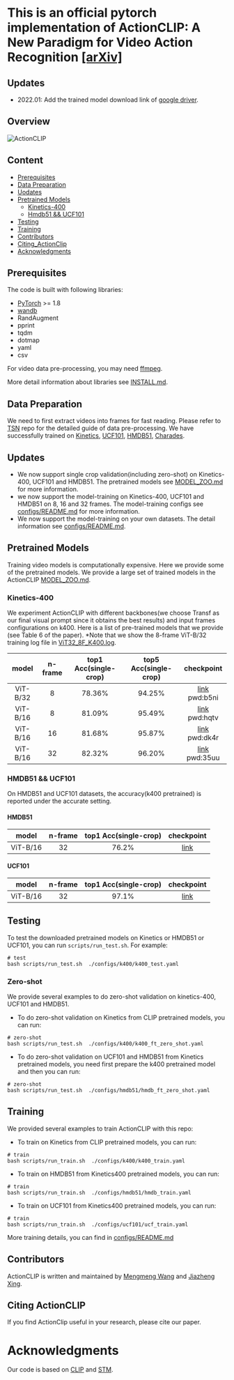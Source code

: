 # This is an official pytorch implementation of ActionCLIP: A New Paradigm for Video Action Recognition [[arXiv]](https://arxiv.org/abs/2109.08472)

## Updates

- 2022.01: Add the trained model download link of [google driver](https://drive.google.com/drive/folders/1qs5SzQIl__qo2x9h0YudpGzHhNnPGqK6?usp=sharing).

## Overview

![ActionCLIP](ActionCLIP.png)

## Content

- [Prerequisites](#prerequisites)
- [Data Preparation](#data-preparation)
- [Uodates](#updates)
- [Pretrained Models](#pretrained-models)
  * [Kinetics-400](#kinetics-400)
  * [Hmdb51 &amp;&amp; UCF101](#HMDB51&&UCF101)
- [Testing](#testing)
- [Training](#training)
- [Contributors](#Contributors)
- [Citing_ActionClip](#Citing_ActionCLIP)
- [Acknowledgments](#Acknowledgments)

## Prerequisites

The code is built with following libraries:

- [PyTorch](https://pytorch.org/) >= 1.8
- [wandb](https://wandb.ai/)
- RandAugment
- pprint
- tqdm
- dotmap
- yaml
- csv

For video data pre-processing, you may need [ffmpeg](https://www.ffmpeg.org/).

More detail information about libraries see [INSTALL.md](INSTALL.md).

## Data Preparation

We need to first extract videos into frames for fast reading. Please refer to [TSN](https://github.com/yjxiong/temporal-segment-networks) repo for the detailed guide of data pre-processing.
We have successfully trained on [Kinetics](https://deepmind.com/research/open-source/open-source-datasets/kinetics/), [UCF101](http://crcv.ucf.edu/data/UCF101.php), [HMDB51](http://serre-lab.clps.brown.edu/resource/hmdb-a-large-human-motion-database/),
[Charades](https://prior.allenai.org/projects/charades).

## Updates

- We now support single crop validation(including zero-shot) on Kinetics-400, UCF101 and HMDB51. The pretrained models see [MODEL_ZOO.md](MODEL_ZOO.md) for more information.
- we now support the model-training on Kinetics-400, UCF101 and HMDB51 on 8, 16 and 32 frames. The model-training configs see [configs/README.md](configs/README.md) for more information.
- We now support the model-training on your own datasets. The detail information see  [configs/README.md](configs/README.md).

## Pretrained Models

Training video models is computationally expensive. Here we provide some of the pretrained models.
We provide a large set of trained models in the ActionCLIP [MODEL_ZOO.md](MODEL_ZOO.md).

### Kinetics-400

We experiment ActionCLIP with different backbones(we choose Transf as our final visual
prompt since it obtains the best results) and input frames configurations on k400. Here is a list of pre-trained models that we provide (see Table 6 of the paper).
*Note that we show the 8-frame ViT-B/32 training log file in [ViT32_8F_K400.log](logs/ViT32_8F_K400.log).

|  model  | n-frame | top1 Acc(single-crop) | top5 Acc(single-crop) |                          checkpoint                          |
| :------: | :-----: | :-------------------: | :-------------------: | :-----------------------------------------------------------: |
| ViT-B/32 |    8    |        78.36%        |        94.25%        | [link](https://pan.baidu.com/s/1NOKtVG6wxCrKvZ12IAofSQ) pwd:b5ni |
| ViT-B/16 |    8    |        81.09%        |        95.49%        | [link](https://pan.baidu.com/s/1alr0JNF5sdcU3jtCpT0Bow) pwd:hqtv |
| ViT-B/16 |   16   |        81.68%        |        95.87%        | [link](https://pan.baidu.com/s/1iWpuUzML3gfxq-4KrwIO5A) pwd:dk4r |
| ViT-B/16 |   32   |        82.32%        |        96.20%        | [link](https://pan.baidu.com/s/1hnmFQcoe6ii_mU7BzeTL5Q) pwd:35uu |

### HMDB51 && UCF101

On HMDB51 and UCF101 datasets, the accuracy(k400 pretrained) is reported under the accurate setting.

#### HMDB51

|  model  | n-frame | top1 Acc(single-crop) | checkpoint |
| :------: | :-----: | :-------------------: | :--------: |
| ViT-B/16 |   32   |         76.2%         |   [link]()   |

#### UCF101

|  model  | n-frame | top1 Acc(single-crop) | checkpoint |
| :------: | :-----: | :-------------------: | :--------: |
| ViT-B/16 |   32   |         97.1%         |   [link]()   |

## Testing

To test the downloaded pretrained models on Kinetics or HMDB51 or UCF101, you can run `scripts/run_test.sh`. For example:

```
# test
bash scripts/run_test.sh  ./configs/k400/k400_test.yaml

```

### Zero-shot

We provide several examples to do zero-shot validation on kinetics-400, UCF101 and HMDB51.

- To do zero-shot validation on Kinetics from CLIP pretrained models, you can run:

```
# zero-shot
bash scripts/run_test.sh  ./configs/k400/k400_ft_zero_shot.yaml
```

- To do zero-shot validation on UCF101 and HMDB51 from Kinetics pretrained models, you need first prepare the k400 pretrained model and then you can run:

```
# zero-shot
bash scripts/run_test.sh  ./configs/hmdb51/hmdb_ft_zero_shot.yaml

```

## Training

We provided several examples to train ActionCLIP  with this repo:

- To train on Kinetics from CLIP pretrained models, you can run:

```
# train 
bash scripts/run_train.sh  ./configs/k400/k400_train.yaml
```

- To train on HMDB51 from Kinetics400 pretrained models, you can run:

```
# train 
bash scripts/run_train.sh  ./configs/hmdb51/hmdb_train.yaml
```

- To train on UCF101 from Kinetics400 pretrained models, you can run:

```
# train 
bash scripts/run_train.sh  ./configs/ucf101/ucf_train.yaml
```

More training details, you can find in  [configs/README.md](configs/README.md)

## Contributors

ActionCLIP is written and maintained by [Mengmeng Wang](https://sallymmx.github.io/) and [Jiazheng Xing](https://april.zju.edu.cn/team/jiazheng-xing/).

## Citing ActionCLIP

If you find ActionClip useful in your research, please cite our paper.

# Acknowledgments

Our code is based on [CLIP](https://github.com/openai/CLIP) and [STM](https://openaccess.thecvf.com/content_ICCV_2019/papers/Jiang_STM_SpatioTemporal_and_Motion_Encoding_for_Action_Recognition_ICCV_2019_paper.pdf).
